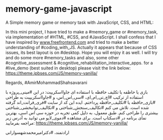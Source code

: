 # memory-game-javascript
A Simple memory game or memory task with JavaScript, CSS, and HTML:

In this mini project, I have tried to make a #memory_game or #memory_task, via implementation of #HTML, #CSS, and #JavaScript. I shall confess that I have inspired by www.freefrontend.com and tried to make a better understanding of #coding_with_JS.
Actually it appears that because of CSS issues, its best layout is on #desktop. Hope you will enjoy it as well. I will try and do some more #memory_tasks and also, some other #cognitive_assessment & #cognitive_rehabilitation_interactive_apps.
for a #live_demo (best suited in desktop) please visit the link below:
https://theme.ipbses.com/JS/memory-vanilla/

Regards,
#AmirMohammadShahsavarani

بازی یا حاظفه یا تکلیف حافظه با استفاده ای جاوااسکریپت:
در این #مینی_پروژه با استفاده از ترکیب #اچ_تی_ام_ای، #سی_اس_اس، و #جاوااسکریپیت به طراحی #بازی_حافظه یا #تکلیف_حافظه پرداختم. ایده این کد از سایت #فری_فرانت_اند گرفته شده است. تلاش می کنم #تکالیف_سنجش_شناختی و #تکالیف_توانبخشی_شناختی بیشتری را طراحی کنم.
طبق معمول، به دلیل کمی تجربه در حوزه سی اس اسی، بهترین نمای برنامه در #دسکتاپ است.
برای مشاهده #دموی_لایو می توانید به آدرس زیر مراجعه بفرمایید:
https://theme.ipbses.com/JS/memory-vanilla/

ارادتمند،
#دکترامیرمحمدشهسوارانی
